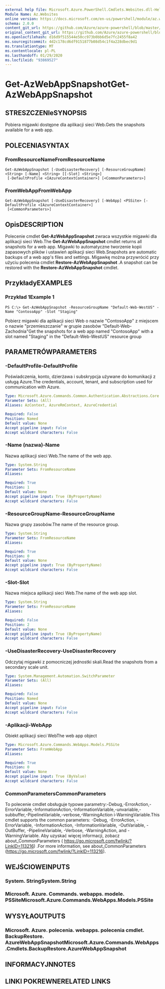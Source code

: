 ```yaml
---
external help file: Microsoft.Azure.PowerShell.Cmdlets.Websites.dll-Help.xml
Module Name: Az.Websites
online version: https://docs.microsoft.com/en-us/powershell/module/az.websites/get-azwebappsnapshot
schema: 2.0.0
content_git_url: https://github.com/Azure/azure-powershell/blob/master/src/Websites/Websites/help/Get-AzWebAppSnapshot.md
original_content_git_url: https://github.com/Azure/azure-powershell/blob/master/src/Websites/Websites/help/Get-AzWebAppSnapshot.md
ms.openlocfilehash: d16d9f515544e50cc973b0bb6d5e7fc2455f8a42
ms.sourcegitcommit: 4d2c178cd6df9151877b08d54c1f4a228dbec9d1
ms.translationtype: MT
ms.contentlocale: pl-PL
ms.lasthandoff: 01/29/2020
ms.locfileid: "93869527"
---
```

# <span data-ttu-id="07f53-101">Get-AzWebAppSnapshot</span><span class="sxs-lookup"><span data-stu-id="07f53-101">Get-AzWebAppSnapshot</span></span>

## <span data-ttu-id="07f53-102">STRESZCZENIe</span><span class="sxs-lookup"><span data-stu-id="07f53-102">SYNOPSIS</span></span>
<span data-ttu-id="07f53-103">Pobiera migawki dostępne dla aplikacji sieci Web.</span><span class="sxs-lookup"><span data-stu-id="07f53-103">Gets the snapshots available for a web app.</span></span>

## <span data-ttu-id="07f53-104">POLECENIA</span><span class="sxs-lookup"><span data-stu-id="07f53-104">SYNTAX</span></span>

### <span data-ttu-id="07f53-105">FromResourceName</span><span class="sxs-lookup"><span data-stu-id="07f53-105">FromResourceName</span></span>
```
Get-AzWebAppSnapshot [-UseDisasterRecovery] [-ResourceGroupName] <String> [-Name] <String> [[-Slot] <String>]
 [-DefaultProfile <IAzureContextContainer>] [<CommonParameters>]
```

### <span data-ttu-id="07f53-106">FromWebApp</span><span class="sxs-lookup"><span data-stu-id="07f53-106">FromWebApp</span></span>
```
Get-AzWebAppSnapshot [-UseDisasterRecovery] [-WebApp] <PSSite> [-DefaultProfile <IAzureContextContainer>]
 [<CommonParameters>]
```

## <span data-ttu-id="07f53-107">Opis</span><span class="sxs-lookup"><span data-stu-id="07f53-107">DESCRIPTION</span></span>
<span data-ttu-id="07f53-108">Polecenie cmdlet **Get-AzWebAppSnapshot** zwraca wszystkie migawki dla aplikacji sieci Web.</span><span class="sxs-lookup"><span data-stu-id="07f53-108">The **Get-AzWebAppSnapshot** cmdlet returns all snapshots for a web app.</span></span> <span data-ttu-id="07f53-109">Migawki to automatyczne tworzenie kopii zapasowych plików i ustawień aplikacji sieci Web.</span><span class="sxs-lookup"><span data-stu-id="07f53-109">Snapshots are automatic backups of a web app's files and settings.</span></span> <span data-ttu-id="07f53-110">Migawkę można przywrócić przy użyciu polecenia cmdlet **Restore-AzWebAppSnapshot** .</span><span class="sxs-lookup"><span data-stu-id="07f53-110">A snapshot can be restored with the **Restore-AzWebAppSnapshot** cmdlet.</span></span>

## <span data-ttu-id="07f53-111">Przykłady</span><span class="sxs-lookup"><span data-stu-id="07f53-111">EXAMPLES</span></span>

### <span data-ttu-id="07f53-112">Przykład 1</span><span class="sxs-lookup"><span data-stu-id="07f53-112">Example 1</span></span>
```
PS C:\> Get-AzWebAppSnapshot -ResourceGroupName "Default-Web-WestUS" -Name "ContosoApp" -Slot "Staging"
```

<span data-ttu-id="07f53-113">Pobierz migawki dla aplikacji sieci Web o nazwie "ContosoApp" z miejscem o nazwie "przemieszczanie" w grupie zasobów "Default-Web-Zachodnia"</span><span class="sxs-lookup"><span data-stu-id="07f53-113">Get the snapshots for a web app named "ContosoApp" with a slot named "Staging" in the "Default-Web-WestUS" resource group</span></span>

## <span data-ttu-id="07f53-114">PARAMETRÓW</span><span class="sxs-lookup"><span data-stu-id="07f53-114">PARAMETERS</span></span>

### <span data-ttu-id="07f53-115">-DefaultProfile</span><span class="sxs-lookup"><span data-stu-id="07f53-115">-DefaultProfile</span></span>
<span data-ttu-id="07f53-116">Poświadczenia, konto, dzierżawa i subskrypcja używane do komunikacji z usługą Azure.</span><span class="sxs-lookup"><span data-stu-id="07f53-116">The credentials, account, tenant, and subscription used for communication with Azure.</span></span>

```yaml
Type: Microsoft.Azure.Commands.Common.Authentication.Abstractions.Core.IAzureContextContainer
Parameter Sets: (All)
Aliases: AzContext, AzureRmContext, AzureCredential

Required: False
Position: Named
Default value: None
Accept pipeline input: False
Accept wildcard characters: False
```

### <span data-ttu-id="07f53-117">-Name (nazwa)</span><span class="sxs-lookup"><span data-stu-id="07f53-117">-Name</span></span>
<span data-ttu-id="07f53-118">Nazwa aplikacji sieci Web.</span><span class="sxs-lookup"><span data-stu-id="07f53-118">The name of the web app.</span></span>

```yaml
Type: System.String
Parameter Sets: FromResourceName
Aliases:

Required: True
Position: 1
Default value: None
Accept pipeline input: True (ByPropertyName)
Accept wildcard characters: False
```

### <span data-ttu-id="07f53-119">-ResourceGroupName</span><span class="sxs-lookup"><span data-stu-id="07f53-119">-ResourceGroupName</span></span>
<span data-ttu-id="07f53-120">Nazwa grupy zasobów.</span><span class="sxs-lookup"><span data-stu-id="07f53-120">The name of the resource group.</span></span>

```yaml
Type: System.String
Parameter Sets: FromResourceName
Aliases:

Required: True
Position: 0
Default value: None
Accept pipeline input: True (ByPropertyName)
Accept wildcard characters: False
```

### <span data-ttu-id="07f53-121">-Slot</span><span class="sxs-lookup"><span data-stu-id="07f53-121">-Slot</span></span>
<span data-ttu-id="07f53-122">Nazwa miejsca aplikacji sieci Web.</span><span class="sxs-lookup"><span data-stu-id="07f53-122">The name of the web app slot.</span></span>

```yaml
Type: System.String
Parameter Sets: FromResourceName
Aliases:

Required: False
Position: 2
Default value: None
Accept pipeline input: True (ByPropertyName)
Accept wildcard characters: False
```

### <span data-ttu-id="07f53-123">-UseDisasterRecovery</span><span class="sxs-lookup"><span data-stu-id="07f53-123">-UseDisasterRecovery</span></span>
<span data-ttu-id="07f53-124">Odczytaj migawki z pomocniczej jednostki skali.</span><span class="sxs-lookup"><span data-stu-id="07f53-124">Read the snapshots from a secondary scale unit.</span></span>

```yaml
Type: System.Management.Automation.SwitchParameter
Parameter Sets: (All)
Aliases:

Required: False
Position: Named
Default value: None
Accept pipeline input: False
Accept wildcard characters: False
```

### <span data-ttu-id="07f53-125">-Aplikacji</span><span class="sxs-lookup"><span data-stu-id="07f53-125">-WebApp</span></span>
<span data-ttu-id="07f53-126">Obiekt aplikacji sieci Web</span><span class="sxs-lookup"><span data-stu-id="07f53-126">The web app object</span></span>

```yaml
Type: Microsoft.Azure.Commands.WebApps.Models.PSSite
Parameter Sets: FromWebApp
Aliases:

Required: True
Position: 0
Default value: None
Accept pipeline input: True (ByValue)
Accept wildcard characters: False
```

### <span data-ttu-id="07f53-127">CommonParameters</span><span class="sxs-lookup"><span data-stu-id="07f53-127">CommonParameters</span></span>
<span data-ttu-id="07f53-128">To polecenie cmdlet obsługuje typowe parametry:-Debug,-ErrorAction,-ErrorVariable,-InformationAction,-InformationVariable,-unvariable,-subbuffer,-PipelineVariable,-verbose,-WarningAction i-WarningVariable.</span><span class="sxs-lookup"><span data-stu-id="07f53-128">This cmdlet supports the common parameters: -Debug, -ErrorAction, -ErrorVariable, -InformationAction, -InformationVariable, -OutVariable, -OutBuffer, -PipelineVariable, -Verbose, -WarningAction, and -WarningVariable.</span></span> <span data-ttu-id="07f53-129">Aby uzyskać więcej informacji, zobacz about_CommonParameters ( https://go.microsoft.com/fwlink/?LinkID=113216) .</span><span class="sxs-lookup"><span data-stu-id="07f53-129">For more information, see about_CommonParameters (https://go.microsoft.com/fwlink/?LinkID=113216).</span></span>

## <span data-ttu-id="07f53-130">WEJŚCIOWE</span><span class="sxs-lookup"><span data-stu-id="07f53-130">INPUTS</span></span>

### <span data-ttu-id="07f53-131">System. String</span><span class="sxs-lookup"><span data-stu-id="07f53-131">System.String</span></span>

### <span data-ttu-id="07f53-132">Microsoft. Azure. Commands. webapps. modele. PSSite</span><span class="sxs-lookup"><span data-stu-id="07f53-132">Microsoft.Azure.Commands.WebApps.Models.PSSite</span></span>

## <span data-ttu-id="07f53-133">WYSYŁA</span><span class="sxs-lookup"><span data-stu-id="07f53-133">OUTPUTS</span></span>

### <span data-ttu-id="07f53-134">Microsoft. Azure. polecenia. webapps. polecenia cmdlet. BackupRestore. AzureWebAppSnapshot</span><span class="sxs-lookup"><span data-stu-id="07f53-134">Microsoft.Azure.Commands.WebApps.Cmdlets.BackupRestore.AzureWebAppSnapshot</span></span>

## <span data-ttu-id="07f53-135">INFORMACYJN</span><span class="sxs-lookup"><span data-stu-id="07f53-135">NOTES</span></span>

## <span data-ttu-id="07f53-136">LINKI POKREWNE</span><span class="sxs-lookup"><span data-stu-id="07f53-136">RELATED LINKS</span></span>
